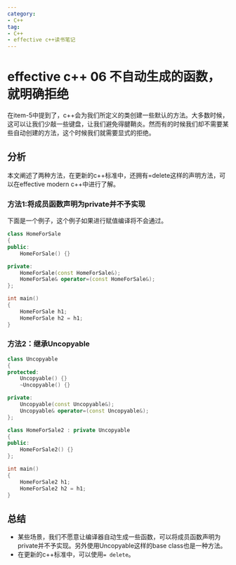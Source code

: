 ```yaml
---
category: 
- C++
tag:
- C++
- effective c++读书笔记
---
```


# effective c++ 06 不自动生成的函数，就明确拒绝

在item-5中提到了，c++会为我们所定义的类创建一些默认的方法。大多数时候，这可以让我们少敲一些键盘，让我们避免得腱鞘炎。然而有的时候我们却不需要某些自动创建的方法，这个时候我们就需要显式的拒绝。

## 分析

本文阐述了两种方法，在更新的c++标准中，还拥有=delete这样的声明方法，可以在effective modern c++中进行了解。

### 方法1:将成员函数声明为private并不予实现

下面是一个例子，这个例子如果进行赋值编译将不会通过。

```cpp
class HomeForSale
{
public:
	HomeForSale() {}

private:
	HomeForSale(const HomeForSale&);
	HomeForSale& operator=(const HomeForSale&);
};

int main()
{
    HomeForSale h1;
    HomeForSale h2 = h1;
}
```

### 方法2：继承Uncopyable

```cpp
class Uncopyable
{
protected:
	Uncopyable() {}
	~Uncopyable() {}

private:
	Uncopyable(const Uncopyable&);
	Uncopyable& operator=(const Uncopyable&);
};

class HomeForSale2 : private Uncopyable
{
public:
	HomeForSale2() {}
};

int main()
{
    HomeForSale2 h1;
    HomeForSale2 h2 = h1;
}
```

## 总结
- 某些场景，我们不愿意让编译器自动生成一些函数，可以将成员函数声明为private并不予实现。另外使用Uncopyable这样的base class也是一种方法。
- 在更新的c++标准中，可以使用```= delete```。